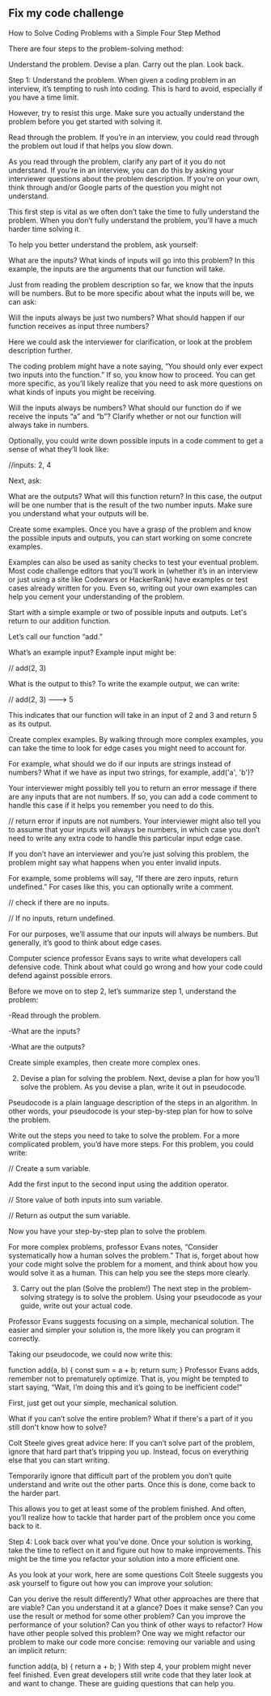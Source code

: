 
## Fix my code challenge 

How to Solve Coding Problems with a Simple Four Step Method

There are four steps to the problem-solving method:

Understand the problem.
Devise a plan.
Carry out the plan.
Look back.

Step 1: Understand the problem.
When given a coding problem in an interview, it’s tempting to rush into coding. This is hard to avoid, especially if you have a time limit.

However, try to resist this urge. Make sure you actually understand the problem before you get started with solving it.

Read through the problem. If you’re in an interview, you could read through the problem out loud if that helps you slow down.

As you read through the problem, clarify any part of it you do not understand. If you’re in an interview, you can do this by asking your interviewer questions about the problem description. If you’re on your own, think through and/or Google parts of the question you might not understand.

This first step is vital as we often don’t take the time to fully understand the problem. When you don’t fully understand the problem, you’ll have a much harder time solving it.

To help you better understand the problem, ask yourself:

What are the inputs?
What kinds of inputs will go into this problem? In this example, the inputs are the arguments that our function will take.

Just from reading the problem description so far, we know that the inputs will be numbers. But to be more specific about what the inputs will be, we can ask:

Will the inputs always be just two numbers? What should happen if our function receives as input three numbers?

Here we could ask the interviewer for clarification, or look at the problem description further.

The coding problem might have a note saying, “You should only ever expect two inputs into the function.” If so, you know how to proceed. You can get more specific, as you’ll likely realize that you need to ask more questions on what kinds of inputs you might be receiving.

Will the inputs always be numbers? What should our function do if we receive the inputs “a” and “b”? Clarify whether or not our function will always take in numbers.

Optionally, you could write down possible inputs in a code comment to get a sense of what they’ll look like:

//inputs: 2, 4

Next, ask:

What are the outputs?
What will this function return? In this case, the output will be one number that is the result of the two number inputs. Make sure you understand what your outputs will be.

Create some examples.
Once you have a grasp of the problem and know the possible inputs and outputs, you can start working on some concrete examples.

Examples can also be used as sanity checks to test your eventual problem. Most code challenge editors that you’ll work in (whether it’s in an interview or just using a site like Codewars or HackerRank) have examples or test cases already written for you. Even so, writing out your own examples can help you cement your understanding of the problem.

Start with a simple example or two of possible inputs and outputs. Let's return to our addition function.

Let’s call our function “add.”

What’s an example input? Example input might be:

// add(2, 3)

What is the output to this? To write the example output, we can write:

// add(2, 3) ---> 5

This indicates that our function will take in an input of 2 and 3 and return 5 as its output.

Create complex examples.
By walking through more complex examples, you can take the time to look for edge cases you might need to account for.

For example, what should we do if our inputs are strings instead of numbers? What if we have as input two strings, for example, add('a', 'b')?

Your interviewer might possibly tell you to return an error message if there are any inputs that are not numbers. If so, you can add a code comment to handle this case if it helps you remember you need to do this.

// return error if inputs are not numbers.
Your interviewer might also tell you to assume that your inputs will always be numbers, in which case you don’t need to write any extra code to handle this particular input edge case.

If you don’t have an interviewer and you’re just solving this problem, the problem might say what happens when you enter invalid inputs.

For example, some problems will say, “If there are zero inputs, return undefined.” For cases like this, you can optionally write a comment.

// check if there are no inputs.

// If no inputs, return undefined.

For our purposes, we’ll assume that our inputs will always be numbers. But generally, it’s good to think about edge cases.

Computer science professor Evans says to write what developers call defensive code. Think about what could go wrong and how your code could defend against possible errors.  

Before we move on to step 2, let’s summarize step 1, understand the problem:

-Read through the problem.

-What are the inputs?

-What are the outputs?

Create simple examples, then create more complex ones.

2. Devise a plan for solving the problem.
Next, devise a plan for how you’ll solve the problem. As you devise a plan, write it out in pseudocode.

Pseudocode is a plain language description of the steps in an algorithm. In other words, your pseudocode is your step-by-step plan for how to solve the problem.

Write out the steps you need to take to solve the problem. For a more complicated problem, you’d have more steps. For this problem, you could write:

// Create a sum variable.

Add the first input to the second input using the addition operator.

// Store value of both inputs into sum variable.

// Return as output the sum variable.

Now you have your step-by-step plan to solve the problem.

For more complex problems, professor Evans notes, “Consider systematically how a human solves the problem.” That is, forget about how your code might solve the problem for a moment, and think about how you would solve it as a human. This can help you see the steps more clearly.

3. Carry out the plan (Solve the problem!)
The next step in the problem-solving strategy is to solve the problem. Using your pseudocode as your guide, write out your actual code.

Professor Evans suggests focusing on a simple, mechanical solution. The easier and simpler your solution is, the more likely you can program it correctly.

Taking our pseudocode, we could now write this:

function add(a, b) {
 const sum = a + b;
 return sum;
}
Professor Evans adds, remember not to prematurely optimize. That is, you might be tempted to start saying, “Wait, I’m doing this and it’s going to be inefficient code!”

First, just get out your simple, mechanical solution.

What if you can’t solve the entire problem? What if there's a part of it you still don't know how to solve?

Colt Steele gives great advice here: If you can’t solve part of the problem, ignore that hard part that’s tripping you up. Instead, focus on everything else that you can start writing.

Temporarily ignore that difficult part of the problem you don’t quite understand and write out the other parts. Once this is done, come back to the harder part.

This allows you to get at least some of the problem finished. And often, you’ll realize how to tackle that harder part of the problem once you come back to it.

Step 4: Look back over what you've done.
Once your solution is working, take the time to reflect on it and figure out how to make improvements. This might be the time you refactor your solution into a more efficient one.

As you look at your work, here are some questions Colt Steele suggests you ask yourself to figure out how you can improve your solution:

Can you derive the result differently? What other approaches are there that are viable?
Can you understand it at a glance? Does it make sense?
Can you use the result or method for some other problem?
Can you improve the performance of your solution?
Can you think of other ways to refactor?
How have other people solved this problem?
One way we might refactor our problem to make our code more concise: removing our variable and using an implicit return:

function add(a, b) {
 return a + b;
}
With step 4, your problem might never feel finished. Even great developers still write code that they later look at and want to change. These are guiding questions that can help you.


